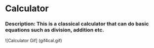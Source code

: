 # Calculator

### Description: This is a classical calculator that can do basic equations such as division, addition etc.

 ![Calculator Gif] (gif4cal.gif)